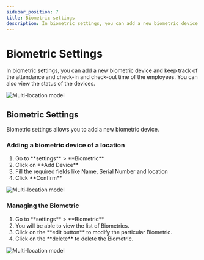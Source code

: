 ```yaml
---
sidebar_position: 7
title: Biometric settings
description: In biometric settings, you can add a new biometric device based on the location, and manage it, to keep track of the attendance and check-in and check-out time of the employees
---
```


# Biometric Settings

In biometric settings, you can add a new biometric device and keep track of the attendance and check-in and check-out time of the employees. You can also view the status of the devices.

![Multi-location model](/img/Biometric-1.png)


## Biometric Settings

Biometric settings allows you to add a new biometric device.

### Adding a biometric device of a location
<ol>
<li>Go to **settings** > **Biometric** </li>
<li>Click on **Add Device**</li>
<li>Fill the required fields like Name, Serial Number and location</li>
<li>Click **Confirm**</li>
</ol>

![Multi-location model](/img/Biometric-2.png)

### Managing the Biometric 
<ol>
<li>Go to **settings** > **Biometric** </li>
<li>You will be able to view the list of Biometrics. </li>
<li>Click on the **edit button** to modify the particular Biometric.</li>
<li>Click on the **delete** to delete the Biometric.</li>
</ol>

![Multi-location model](/img/Biometric-3.png)
